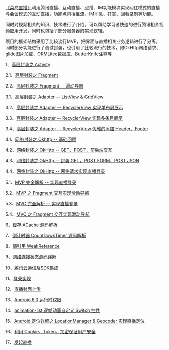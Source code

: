 [《菜鸟直播》](http://www.cniao5.com/course/10121)利用腾讯直播、互动直播、点播、IM功能模块实现网红模式的直播与会议模式的互动直播，功能点包括推流、IM消息、打赏、回看录制等功能。

同时对视频相关的知识、技术进行了介绍，可以帮助学习者快速的进行腾讯相关视频应用开发，同时也包括了部分服务器的实现逻辑。

项目的框架结构采用了比较流行MVP，把界面与直播相关业务逻辑进行了分离，同时部分功能进行了调试封装，也引用了比较流行的技术，如OkHttp网络请求、 glide图片加载、ORMLitee数据库、ButterKnife注释等

1、[高层封装之 Activity](http://www.cniao5.com/forum/thread/3652)

2.1、[高层封装之 Fragment](http://www.cniao5.com/forum/thread/3657)

2.2、[高层封装之 Fragment -- 滑动导航](http://www.cniao5.com/forum/thread/3673)

3.1、[高层封装之 Adapter — ListView & GridView](http://www.cniao5.com/forum/thread/3661)

3.2、[高层封装之 Adapter — RecyclerView 实现单布局展示](http://www.cniao5.com/forum/thread/3667)

3.3、[高层封装之 Adapter -- RecyclerView 实现多条目展示](http://www.cniao5.com/forum/thread/3674)

3.4、[高层封装之 Adapter -- RecyclerView 优雅的添加 Header、Footer](http://www.cniao5.com/forum/thread/3675)

4.1、[网络封装之 Okhttp -- 基础回顾](http://www.cniao5.com/forum/thread/3690)

4.2、[网络封装之 OkHttp -- GET，POST，前后端交互](http://www.cniao5.com/forum/thread/3691)

4.3、[网络封装之 OkHttp -- 封装 GET，POST FORM，POST JSON](http://www.cniao5.com/forum/thread/3694)

4.4、[网络封装之 OkHttp -- 网络请求实现直播登录](http://www.cniao5.com/forum/thread/3695)

5.1、[MVP 完全解析 -- 实现直播登录](http://www.cniao5.com/forum/thread/3707)

5.2、[MVP 之 Fragment 交互实现滑动导航](http://www.cniao5.com/forum/thread/3708)

5.3、[MVC 完全解析 -- 实现直播登录](http://www.cniao5.com/forum/thread/3713)

5.4、[MVC 之 Fragment 交互实现滑动导航](http://www.cniao5.com/forum/thread/3717)

6、[缓存 ACache 源码解析](http://www.cniao5.com/forum/thread/3709)

7、[倒计时器 CountDownTimer 源码解析](http://www.cniao5.com/forum/thread/3710)

8、[弱引用 WeakReference](http://www.cniao5.com/forum/thread/3711)

9、[网络连接状态源码详解](http://www.cniao5.com/forum/thread/3712)

10、[腾讯云通信及SDK集成](http://www.cniao5.com/forum/thread/3722)

11、[登录实现](http://www.cniao5.com/forum/thread/3725)

12、[直播封面上传](http://www.cniao5.com/forum/thread/3730)

13、[Android 6.0 运行时权限](http://www.cniao5.com/forum/thread/3731)

14、[animation-list 逐帧动画自定义 Switch 控件](http://www.cniao5.com/forum/thread/3732)

15、[Android 定位详解之 LocationManager & Geocoder 实现直播定位](http://www.cniao5.com/forum/thread/3733)

16、[利用 Cookie、Token、加密保证用户安全](http://www.cniao5.com/forum/thread/3743)

17、[发起直播](http://www.cniao5.com/forum/thread/3744)

